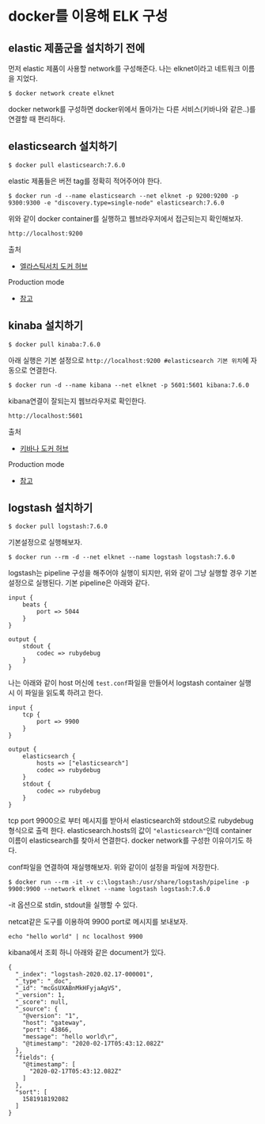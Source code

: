 # docker를 이용해 ELK 구성

## elastic 제품군을 설치하기 전에

먼저 elastic 제품이 사용할 network를 구성해준다. 나는 elknet이라고 네트워크 이름을 지었다.

```
$ docker network create elknet
```

docker network를 구성하면 docker위에서 돌아가는 다른 서비스(키바나와 같은..)를 연결할 때 편리하다. 

## elasticsearch 설치하기

```
$ docker pull elasticsearch:7.6.0
```

elastic 제품들은 버전 tag를 정확히 적어주어야 한다. 

```
$ docker run -d --name elasticsearch --net elknet -p 9200:9200 -p 9300:9300 -e "discovery.type=single-node" elasticsearch:7.6.0
```

위와 같이 docker container를 실행하고 웹브라우저에서 접근되는지 확인해보자.

```
http://localhost:9200
```

출처
* [엘라스틱서치 도커 허브](https://hub.docker.com/_/elasticsearch)

Production mode
* [참고](https://www.elastic.co/guide/en/elasticsearch/reference/7.5/docker.html)

## kinaba 설치하기

```
$ docker pull kinaba:7.6.0
```

아래 실행은 기본 설정으로 `http://localhost:9200 #elasticsearch 기본 위치`에 자동으로 연결한다.

```
$ docker run -d --name kibana --net elknet -p 5601:5601 kibana:7.6.0
```

kibana연결이 잘되는지 웹브라우저로 확인한다.

```
http://localhost:5601
```

출처
* [키바나 도커 허브](https://hub.docker.com/_/kibana)

Production mode
* [참고](https://www.elastic.co/guide/en/kibana/current/docker.html)

## logstash 설치하기

```
$ docker pull logstash:7.6.0
```

기본설정으로 실행해보자.

```
$ docker run --rm -d --net elknet --name logstash logstash:7.6.0
```

logstash는 pipeline 구성을 해주어야 실행이 되지만, 위와 같이 그냥 실행할 경우 기본 설정으로 실행된다. 기본 pipeline은 아래와 같다.

```
input {
    beats {
        port => 5044
    }
}

output {
    stdout {
        codec => rubydebug
    }
}
```

나는 아래와 같이 host 머신에 `test.conf`파일을 만들어서 logstash container 실행 시 이 파일을 읽도록 하려고 한다.

```
input {
    tcp {
        port => 9900
    }
}

output {
    elasticsearch {
        hosts => ["elasticsearch"]
        codec => rubydebug
    }
    stdout {
        codec => rubydebug
    }
}
```

tcp port 9900으로 부터 메시지를 받아서 elasticsearch와 stdout으로 rubydebug 형식으로 출력 한다. elasticsearch.hosts의 값이 `"elasticsearch"`인데 container 이름이 elasticsearch를 찾아서 연결한다. docker network를 구성한 이유이기도 하다.

conf파일을 연결하여 재실행해보자. 위와 같이이 설정을 파일에 저장한다.

```
$ docker run --rm -it -v c:\logstash:/usr/share/logstash/pipeline -p 9900:9900 --network elknet --name logstash logstash:7.6.0
```

-it 옵션으로 stdin, stdout을 실행할 수 있다.

netcat같은 도구를 이용하여 9900 port로 메시지를 보내보자.

```
echo "hello world" | nc localhost 9900
```

kibana에서 조회 하니 아래와 같은 document가 있다.

```
{
  "_index": "logstash-2020.02.17-000001",
  "_type": "_doc",
  "_id": "mcGsUXABnMkHFyjaAgVS",
  "_version": 1,
  "_score": null,
  "_source": {
    "@version": "1",
    "host": "gateway",
    "port": 43866,
    "message": "hello world\r",
    "@timestamp": "2020-02-17T05:43:12.082Z"
  },
  "fields": {
    "@timestamp": [
      "2020-02-17T05:43:12.082Z"
    ]
  },
  "sort": [
    1581918192082
  ]
}
```

